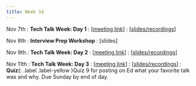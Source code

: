 ```yaml
---
title: Week 14
---
```


Nov 7th
: **Tech Talk Week: Day 1**
  : [[meeting link](http://meet.google.com/oci-biyx-maw)]
  : [[slides/recordings](https://drive.google.com/drive/folders/1NNpe7yWqMfR52UBCjHudA5Z9eU5UJ8BC?usp=sharing)]

Nov 8th
: **Interview Prep Workshop**
  : [slides]

Nov 9th
: **Tech Talk Week: Day 2**
  : [[meeting link](http://meet.google.com/oci-biyx-maw)]
  : [[slides/recordings](https://drive.google.com/drive/folders/1NNpe7yWqMfR52UBCjHudA5Z9eU5UJ8BC?usp=sharing)]

Nov 11th
: **Tech Talk Week: Day 3**
  : [[meeting link](http://meet.google.com/oci-biyx-maw)]
  : [[slides/recordings](https://drive.google.com/drive/folders/1NNpe7yWqMfR52UBCjHudA5Z9eU5UJ8BC?usp=sharing)]
: **Quiz**{: .label .label-yellow }Quiz 9 for posting on Ed what your favorite talk was and why. Due Sunday by end of day.
